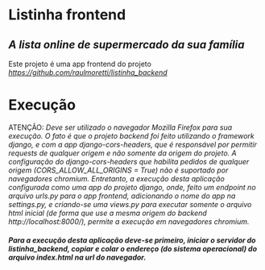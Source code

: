 # Listinha frontend
## _A lista online de supermercado da sua família_

Este projeto é uma app frontend do projeto _https://github.com/raulmoretti/listinha_backend_

# Execução

ATENÇÃO: _Deve ser utilizado o navegador Mozilla Firefox para sua execução. O fato é que o projeto backend foi feito utilizando o framework django, e com a app django-cors-headers, que é responsável por permitir requests de qualquer origem e não somente da origem do projeto. A configuração do django-cors-headers que habilita pedidos de qualquer origem (CORS_ALLOW_ALL_ORIGINS = True) não é suportado por navegadores chromium.
Entretanto, a execução desta aplicação configurada como uma app do projeto django, onde, feito um endpoint no arquivo urls.py para o app frontend, adicionando o nome do app na settings.py, e criando-se uma views.py para executar somente o arquivo html inicial (de forma que use a mesma origem do backend http://localhost:8000/), permite a execução em navegadores chromium._

##### Para a execução desta aplicação deve-se primeiro, iniciar o servidor do listinha_backend, copiar e colar o endereço (do sistema operacional) do arquivo index.html na url do navegador.




[//]: # (These are reference links used in the body of this note and get stripped out when the markdown processor does its job. There is no need to format nicely because it shouldn't be seen. Thanks SO - http://stackoverflow.com/questions/4823468/store-comments-in-markdown-syntax)

   [dill]: <https://github.com/joemccann/dillinger>
   [git-repo-url]: <https://github.com/joemccann/dillinger.git>
   [john gruber]: <http://daringfireball.net>
   [df1]: <http://daringfireball.net/projects/markdown/>
   [markdown-it]: <https://github.com/markdown-it/markdown-it>
   [Ace Editor]: <http://ace.ajax.org>
   [node.js]: <http://nodejs.org>
   [Twitter Bootstrap]: <http://twitter.github.com/bootstrap/>
   [jQuery]: <http://jquery.com>
   [@tjholowaychuk]: <http://twitter.com/tjholowaychuk>
   [express]: <http://expressjs.com>
   [AngularJS]: <http://angularjs.org>
   [Gulp]: <http://gulpjs.com>

   [PlDb]: <https://github.com/joemccann/dillinger/tree/master/plugins/dropbox/README.md>
   [PlGh]: <https://github.com/joemccann/dillinger/tree/master/plugins/github/README.md>
   [PlGd]: <https://github.com/joemccann/dillinger/tree/master/plugins/googledrive/README.md>
   [PlOd]: <https://github.com/joemccann/dillinger/tree/master/plugins/onedrive/README.md>
   [PlMe]: <https://github.com/joemccann/dillinger/tree/master/plugins/medium/README.md>
   [PlGa]: <https://github.com/RahulHP/dillinger/blob/master/plugins/googleanalytics/README.md>
